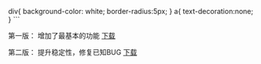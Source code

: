div{ background-color: white; border-radius:5px; } a{ text-decoration:none; } ```


  第一版：
  增加了最基本的功能
  [下载](第一版.apk)
  
  第二版：
  提升稳定性，修复已知BUG
  [下载](第二版.apk)
    


```
